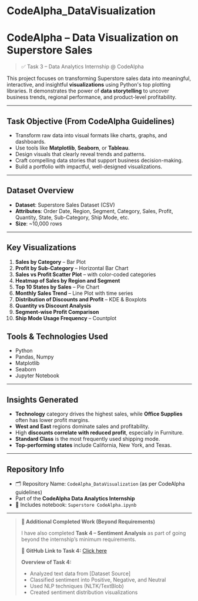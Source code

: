 # CodeAlpha_DataVisualization

# CodeAlpha – Data Visualization on Superstore Sales 

> ✅ Task 3 – Data Analytics Internship @ CodeAlpha

This project focuses on transforming Superstore sales data into meaningful, interactive, and insightful **visualizations** using Python's top plotting libraries. It demonstrates the power of **data storytelling** to uncover business trends, regional performance, and product-level profitability.

---

##  Task Objective (From CodeAlpha Guidelines)

- Transform raw data into visual formats like charts, graphs, and dashboards.
- Use tools like **Matplotlib**, **Seaborn**, or **Tableau**.
- Design visuals that clearly reveal trends and patterns.
- Craft compelling data stories that support business decision-making.
- Build a portfolio with impactful, well-designed visualizations.

---

##  Dataset Overview

- **Dataset**: Superstore Sales Dataset (CSV)
- **Attributes**: Order Date, Region, Segment, Category, Sales, Profit, Quantity, State, Sub-Category, Ship Mode, etc.
- **Size**: ~10,000 rows

---

##  Key Visualizations

1. **Sales by Category** – Bar Plot  
2. **Profit by Sub-Category** – Horizontal Bar Chart  
3. **Sales vs Profit Scatter Plot** – with color-coded categories  
4. **Heatmap of Sales by Region and Segment**  
5. **Top 10 States by Sales** – Pie Chart  
6. **Monthly Sales Trend** – Line Plot with time series  
7. **Distribution of Discounts and Profit** – KDE & Boxplots  
8. **Quantity vs Discount Analysis**  
9. **Segment-wise Profit Comparison**  
10. **Ship Mode Usage Frequency** – Countplot  


##  Tools & Technologies Used

- Python  
- Pandas, Numpy  
- Matplotlib  
- Seaborn  
- Jupyter Notebook

---

##  Insights Generated

- **Technology** category drives the highest sales, while **Office Supplies** often has lower profit margins.
- **West and East** regions dominate sales and profitability.
- High **discounts correlate with reduced profit**, especially in Furniture.
- **Standard Class** is the most frequently used shipping mode.
- **Top-performing states** include California, New York, and Texas.

---

##  Repository Info

- 🗂️ Repository Name: `CodeAlpha_DataVisualization` (as per CodeAlpha guidelines)
-  Part of the **CodeAlpha Data Analytics Internship**
- 📁 Includes notebook: `Superstore CodeAlpha.ipynb`

---

> **📌 Additional Completed Work (Beyond Requirements)**
>
> I have also completed **Task 4 – Sentiment Analysis** as part of going beyond 
> the internship’s minimum requirements.
>
> 🔗 **GitHub Link to Task 4:** [Click here]([https://github.com/yourusername/CodeAlpha-Task4-Sentiment-Analysis](https://github.com/its-ranjima/CodeAlpha_SentimentAnalysis.git))
>
> **Overview of Task 4:**
> - Analyzed text data from [Dataset Source]
> - Classified sentiment into Positive, Negative, and Neutral
> - Used NLP techniques (NLTK/TextBlob)
> - Created sentiment distribution visualizations
